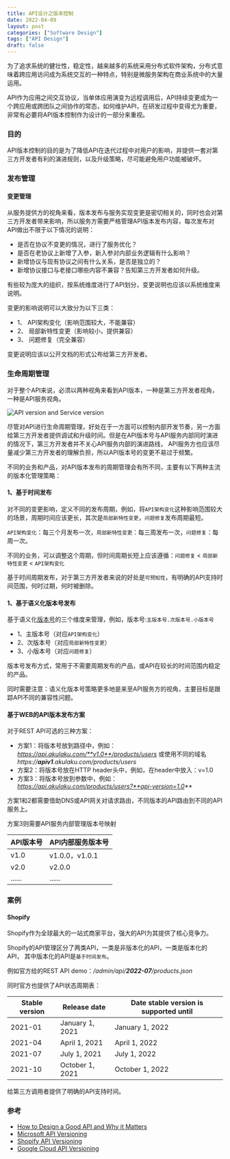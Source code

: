 ```yaml
---
title: API设计之版本控制
date: 2022-04-09
layout: post
categories: ["Software Design"]
tags: ["API Design"]
draft: false
---
```


为了追求系统的健壮性，稳定性，越来越多的系统采用分布式软件架构，分布式意味着跨应用访问成为系统交互的一种特点，特别是微服务架构在商业系统中的大量运用。

API作为应用之间交互协议，当单体应用演变为远程调用后，API持续变更成为一个跨应用或跨团队之间协作的常态，如何维护API，在研发过程中变得尤为重要，非常有必要将API版本控制作为设计的一部分来重视。

### 目的

API版本控制的目的是为了降低API在迭代过程中对用户的影响，并提供一套对第三方开发者有利的演进规则，以及升级策略，尽可能避免用户功能被破坏。

### 发布管理

#### 变更管理

从服务提供方的视角来看，版本发布与服务实现变更是密切相关的，同时也会对第三方开发者带来影响，所以服务方需要严格管理API版本发布内容，每次发布对API做出不限于以下情况的说明：

- 是否在协议不变更的情况，进行了服务优化？
- 是否在老协议上新增了入参，新入参对内部业务逻辑有什么影响？
- 新增协议与现有协议之间有什么关系，是否是独立的？
- 新增协议接口与老接口哪些内容不兼容？告知第三方开发者如何升级。
  
有些较为庞大的组织，按系统维度进行了API划分，变更说明也应该以系统维度来说明。

变更的影响说明可以大致分为以下三类：

- 1、 API架构变化（影响范围较大，不能兼容）
- 2、 局部新特性变更（影响较小，提供兼容）
- 3、 问题修复（完全兼容）

变更说明应该以公开文档的形式公布给第三方开发者。

### 生命周期管理

对于整个API来说，必须以两种视角来看到API版本，一种是第三方开发者视角，一种是API服务视角。

![API version and Service version](/images/2022-04-09-api-design-versioning/version-number-map.png)

尽管对API进行生命周期管理，好处在于一方面可以控制内部开发节奏，另一方面给第三方开发者提供调试和升级时间。但是在API版本号与API服务内部同时演进的情况下，第三方开发者并不关心API服务内部的演进路线，
API服务方也应该尽量减少第三方开发者的理解负担，所以API版本号的变更不易过于频繁。


不同的业务和产品，对API版本发布的周期管理会有所不同，主要有以下两种主流的版本化管理策略：

#### 1、基于时间发布

对不同的变更影响，定义不同的发布周期，例如，将`API架构变化`这种影响范围较大的场景，周期时间应该更长，其次是`局部新特性变更`，`问题修复`发布周期最短。

`API架构变化`：每三个月发布一次，`局部新特性变更`：每三周发布一次，`问题修复`：每周一次。

不同的业务，可以调整这个周期，但时间周期长短上应该遵循：`问题修复` < `局部新特性变更` < `API架构变化`

基于时间周期发布，对于第三方开发者来说的好处是`可预知性`，有明确的API支持时间范围，何时过期，何时被删除。

#### 1、基于语义化版本号发布

基于语义化[版本号](https://semver.org/lang/zh-CN/)的三个维度来管理，例如，版本号:`主版本号.次版本号.小版本号`

- 1、主版本号（对应`API架构变化`）
- 2、次版本号（对应`局部新特性变更`）
- 3、小版本号（对应`问题修复`）

版本号发布方式，常用于不需要周期发布的产品，或API在较长的时间范围内稳定的产品。

同时需要注意：语义化版本号策略更多地是来至API服务方的视角，主要目标是跟踪API不同的兼容性问题。

#### 基于WEB的API版本发布方案

对于REST API可选的三种方案：

- 方案1：将版本号放到路径中，例如：_https://api.akulaku.com/**v1.0**/products/users_ 或使用不同的域名 _https://**apiv1**.akulaku.com/products/users_
- 方案2：将版本号放在HTTP header头中，例如，在header中放入：v=1.0
- 方案3：将版本号放到参数中，例如：_https://api.akulaku.com/products/users?**api-version=1.0**_

方案1和2都需要借助DNS或API网关对请求路由，不同版本的API路由到不同的API服务上。



方案3则需要API服务内部管理版本号映射

|  API版本号   | API内部服务版本号  |
|  ----  | ----  |
| v1.0  | v1.0.0，v1.0.1 |
| v2.0  | v2.0.0 |
| ......  | ...... |

### 案例

#### Shopify

Shopify作为全球最大的一站式商家平台，强大的API为其提供了核心竞争力。

Shopify的API管理区分了两类API，一类是非版本化的API，一类是版本化的API，
其中版本化的API是`基于时间发布`。

例如官方给的REST API demo：_/admin/api/**2022-07**/products.json_

同时官方也提供了API状态周期表：

| Stable version | Release date | Date stable version is supported until |
|  ----  | ----  | ----|
| 2021-01 | January 1, 2021 | January 1, 2022 |
| 2021-04 | April 1, 2021 | April 1, 2022 |
| 2021-07 | July 1, 2021 | July 1, 2022 |
| 2021-10 | October 1, 2021 | October 1, 2022 |

给第三方调用者提供了明确的API支持时间。

### 参考

- [How to Design a Good API and Why it Matters](https://static.googleusercontent.com/media/research.google.com/zh-CN//pubs/archive/32713.pdf)
- [Microsoft API Versioning](https://github.com/microsoft/api-guidelines/blob/vNext/Guidelines.md#12-versioning)
- [Shopify API Versioning](https://shopify.dev/api/usage/versioning)
- [Google Cloud API Versioning](https://cloud.google.com/apis/design/versioning)
